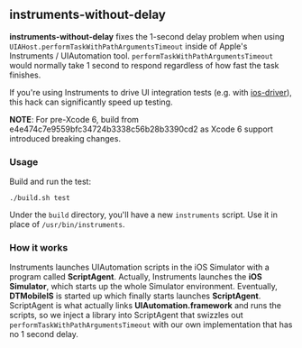 ## instruments-without-delay

__instruments-without-delay__ fixes the 1-second delay problem when using `UIAHost.performTaskWithPathArgumentsTimeout` inside of Apple's Instruments / UIAutomation tool.  `performTaskWithPathArgumentsTimeout` would normally take 1 second to respond regardless of how fast the task finishes.

If you're using Instruments to drive UI integration tests (e.g. with [ios-driver](https://github.com/freynaud/ios-driver)), this hack can significantly speed up testing.

__NOTE__: For pre-Xcode 6, build from e4e474c7e9559bfc34724b3338c56b28b3390cd2 as Xcode 6 support introduced breaking changes.


### Usage

Build and run the test:

```
./build.sh test
```

Under the `build` directory, you'll have a new `instruments` script.  Use it in place of `/usr/bin/instruments`.

### How it works

Instruments launches UIAutomation scripts in the iOS Simulator with a program called __ScriptAgent__.  Actually, Instruments launches the __iOS Simulator__, which starts up the whole Simulator environment. Eventually, __DTMobileIS__ is started up which finally starts launches __ScriptAgent__.  ScriptAgent is what actually links __UIAutomation.framework__ and runs the scripts, so we inject a library into ScriptAgent that swizzles out `performTaskWithPathArgumentsTimeout` with our own implementation that has no 1 second delay.
